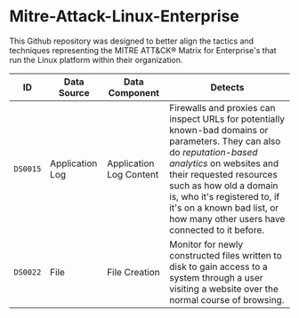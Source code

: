 # Mitre-Attack-Linux-Enterprise
This Github repository was designed to better align the tactics and techniques representing the MITRE ATT&amp;CK® Matrix for Enterprise's that run the Linux platform within their organization.

| ID | Data Source | Data Component | Detects |
| --- | --- | --- | --- |
| `DS0015` | Application Log | Application Log Content | Firewalls and proxies can inspect URLs for potentially known-bad domains or parameters. They can also do *reputation-based analytics* on websites and their requested resources such as how old a domain is, who it's registered to, if it's on a known bad list, or how many other users have connected to it before. |
| `DS0022` | File | File Creation | Monitor for newly constructed files written to disk to gain access to a system through a user visiting a website over the normal course of browsing. |
